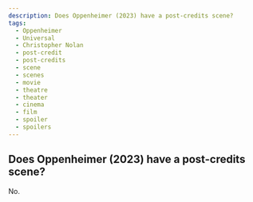```yaml
---
description: Does Oppenheimer (2023) have a post-credits scene?
tags:
  - Oppenheimer
  - Universal
  - Christopher Nolan
  - post-credit
  - post-credits
  - scene
  - scenes
  - movie
  - theatre
  - theater
  - cinema
  - film
  - spoiler
  - spoilers
---
```


## Does Oppenheimer (2023) have a post-credits scene?

No.
